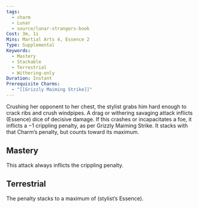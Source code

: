 ```yaml
---
tags:
  - charm
  - Lunar
  - source/lunar-strangers-book
Cost: 3m, 1i
Mins: Martial Arts 4, Essence 2
Type: Supplemental
Keywords:
  - Mastery
  - Stackable
  - Terrestrial
  - Withering-only
Duration: Instant
Prerequisite Charms:
  - "[[Grizzly Maiming Strike]]"
---
```

Crushing her opponent to her chest, the stylist grabs him hard enough to crack ribs and crush windpipes.
A drag or withering savaging attack inflicts (Essence) dice of decisive damage. If this crashes or incapacitates a foe, it inflicts a −1 crippling penalty, as per Grizzly Maiming Strike. It stacks with that Charm’s penalty, but counts toward its maximum.

## Mastery
This attack always inflicts the crippling penalty.

## Terrestrial
The penalty stacks to a maximum of (stylist’s Essence).